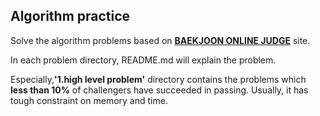 ## Algorithm practice  
  
Solve the algorithm problems based on **[BAEKJOON ONLINE JUDGE](https://www.acmicpc.net/ "BAEKJOON ONLINE JUDGE")** site.  
  
In each problem directory, README.md will explain the problem.  
  
Especially,**'1.high level problem'** directory contains the problems which **less than 10%** of challengers have succeeded in passing. Usually, it has tough constraint on memory and time.
